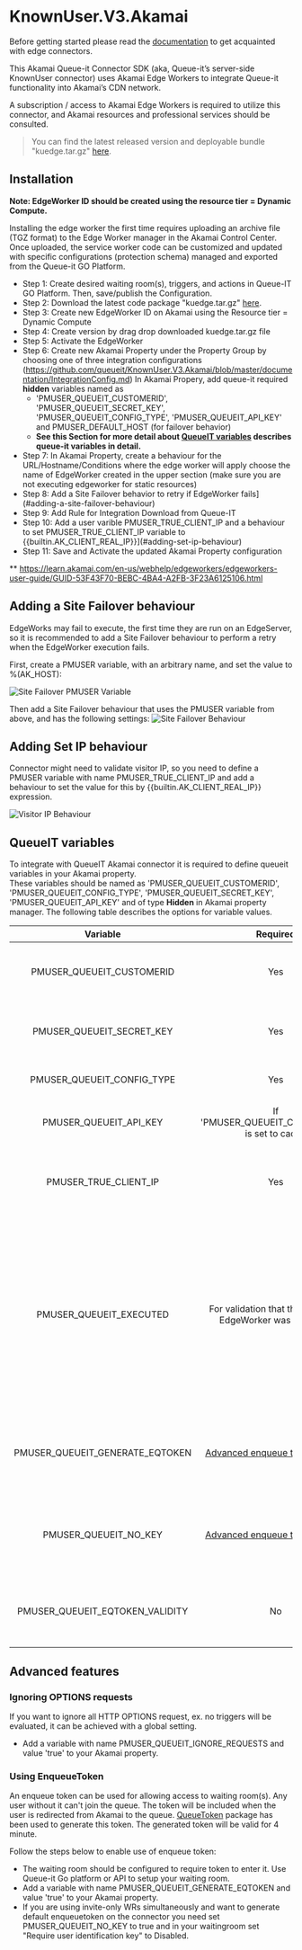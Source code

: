 # KnownUser.V3.Akamai
Before getting started please read the [documentation](https://github.com/queueit/Documentation/tree/main/edge-connectors) to get acquainted with edge connectors.

This Akamai Queue-it Connector SDK (aka, Queue-it’s server-side KnownUser connector) uses Akamai Edge Workers to integrate Queue-it functionality into Akamai’s CDN network. 

A subscription / access to Akamai Edge Workers is required to utilize this connector, and Akamai resources and professional services should be consulted.

>You can find the latest released version and deployable bundle "kuedge.tar.gz" [here](https://github.com/queueit/KnownUser.V3.Akamai/releases/latest).

## Installation

**Note: EdgeWorker ID should be created using the resource tier = Dynamic Compute.**

Installing the edge worker the first time requires uploading an archive file (TGZ format) to the Edge Worker manager in the Akamai Control Center. Once uploaded, the service worker code can be customized and updated with specific configurations (protection schema) managed and exported from the Queue-it GO Platform. 

 - Step 1: Create desired waiting room(s), triggers, and actions in Queue-IT GO Platform. Then, save/publish the Configuration. 
 - Step 2: Download the latest code package "kuedge.tar.gz" [here](https://github.com/queueit/KnownUser.V3.Akamai/releases/latest).
 - Step 3: Create new EdgeWorker ID on Akamai using the Resource tier = Dynamic Compute 
 - Step 4: Create version by drag drop downloaded kuedge.tar.gz file
 - Step 5: Activate the EdgeWorker
 - Step 6: Create new Akamai Property under the Property Group by choosing one of three integration configurations (https://github.com/queueit/KnownUser.V3.Akamai/blob/master/documentation/IntegrationConfig.md)
    In Akamai Propery, add queue-it required **hidden** variables named as 
   - 'PMUSER_QUEUEIT_CUSTOMERID', 'PMUSER_QUEUEIT_SECRET_KEY', 'PMUSER_QUEUEIT_CONFIG_TYPE', 'PMUSER_QUEUEIT_API_KEY' and PMUSER_DEFAULT_HOST (for failover behavior)
   - **See this Section for more detail about [QueueIT variables](#queueit-variables) describes queue-it variables in detail.**
 - Step 7: In Akamai Property, create a behaviour for the URL/Hostname/Conditions where the edge worker will apply choose the name of EdgeWorker created in the upper    section (make sure you are not executing edgeworker for static resources)
 - Step 8: Add a Site Failover behavior to retry if EdgeWorker fails](#adding-a-site-failover-behaviour)
 - Step 9: Add Rule for Integration Download from Queue-IT
 - Step 10: Add a user varible PMUSER_TRUE_CLIENT_IP and a behaviour to set PMUSER_TRUE_CLIENT_IP variable to {{builtin.AK_CLIENT_REAL_IP}}](#adding-set-ip-behaviour)
 - Step 11: Save and Activate the updated Akamai Property configuration

** https://learn.akamai.com/en-us/webhelp/edgeworkers/edgeworkers-user-guide/GUID-53F43F70-BEBC-4BA4-A2FB-3F23A6125106.html 

## Adding a Site Failover behaviour
EdgeWorks may fail to execute, the first time they are run on an EdgeServer, so it is recommended to add a Site Failover behaviour to perform a retry when the EdgeWorker execution fails.

First, create a PMUSER variable, with an arbitrary name, and set the value to %(AK_HOST):

![Site Failover PMUSER Variable](https://github.com/queueit/KnownUser.V3.Akamai/blob/master/documentation/failover1.png)

Then add a Site Failover behaviour that uses the PMUSER variable from above, and has the following settings:
![Site Failover Behaviour](https://github.com/queueit/KnownUser.V3.Akamai/blob/master/documentation/failover2.png)

## Adding Set IP behaviour
Connector might need to validate visitor IP, so you need to define a PMUSER variable with name PMUSER_TRUE_CLIENT_IP and add a behaviour to set the value for this by {{builtin.AK_CLIENT_REAL_IP}} expression.

![Visitor IP Behaviour](https://github.com/queueit/KnownUser.V3.Akamai/blob/master/documentation/setIpVariableBehaviour.png)
## QueueIT variables
To integrate with QueueIT Akamai connector it is required to define queueit variables in your Akamai property.   
These variables should be named as 'PMUSER_QUEUEIT_CUSTOMERID', 'PMUSER_QUEUEIT_CONFIG_TYPE', 'PMUSER_QUEUEIT_SECRET_KEY', 'PMUSER_QUEUEIT_API_KEY' 
and of type **Hidden** in Akamai property manager. The following table describes the options for variable values.

| Variable | Required | Value |
| :---: | :---: | :---: |
| PMUSER_QUEUEIT_CUSTOMERID | Yes | Find your Customer ID in the GO Queue-it Platform. |
| PMUSER_QUEUEIT_SECRET_KEY | Yes | Find your Secret key in the GO Queue-it Platform. |
| PMUSER_QUEUEIT_CONFIG_TYPE | Yes | 'inline' or 'cache' or 'edgekv' |
| PMUSER_QUEUEIT_API_KEY | If 'PMUSER_QUEUEIT_CONFIG_TYPE' is set to cache  | Find your Api key in the GO Queue-it Platform. |
| PMUSER_TRUE_CLIENT_IP | Yes | If enabled at waitingroom, it is used to validate the vistor IP by connector |
| PMUSER_QUEUEIT_EXECUTED | For validation that the Queue-It EdgeWorker was executed | The Queue-It EdgeWorker will set the variable to `true`. This variable can be used in Akamai Property Manager to apply alternative logic if the EdgeWorker was not executed. | 
| PMUSER_QUEUEIT_GENERATE_EQTOKEN| [Advanced enqueue token feature](#using-enqueueToken) | Optional boolean value ('true'/'false') where default is 'false'. |
| PMUSER_QUEUEIT_NO_KEY| [Advanced enqueue token feature](#using-enqueueToken) | Optional boolean value ('true'/'false') where default is 'false'. |
| PMUSER_QUEUEIT_EQTOKEN_VALIDITY | No | Default: 240000 ms if provided value is null or less than 30000 ms |


## Advanced features

### Ignoring OPTIONS requests
If you want to ignore all HTTP OPTIONS request, ex. no triggers will be evaluated, it can be achieved with a global setting.
- Add a variable with name PMUSER_QUEUEIT_IGNORE_REQUESTS and value 'true' to your Akamai property.

### Using EnqueueToken
An enqueue token can be used for allowing access to waiting room(s). Any user without it can't join the queue. The token will be included when the user is redirected from Akamai to the queue. 
[QueueToken](https://github.com/queueit/QueueToken.V1.JavaScript) package has been used to generate this token. The generated token will be valid for 4 minute.

Follow the steps below to enable use of enqueue token:
- The waiting room should be configured to require token to enter it. Use Queue-it Go platform or API to setup your waiting room.
- Add a variable with name PMUSER_QUEUEIT_GENERATE_EQTOKEN and value 'true' to your Akamai property.
- If you are using invite-only WRs simultaneously and want to generate default enqueuetoken on the connector you need set PMUSER_QUEUEIT_NO_KEY to true and in your waitingroom set "Require user identification key" to Disabled.


